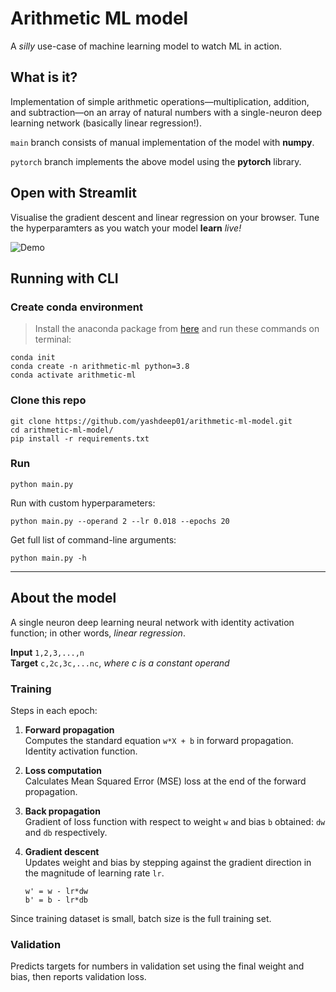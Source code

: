 # Arithmetic ML model
A *silly* use-case of machine learning model to watch ML in action. 

## What is it?
Implementation of simple arithmetic operations—multiplication, addition, and subtraction—on an array of natural numbers with a single-neuron deep learning network (basically linear regression!). 

`main` branch consists of manual implementation of the model with **numpy**.

`pytorch` branch implements the above model using the **pytorch** library.

## Open with Streamlit
Visualise the gradient descent and linear regression on your browser. Tune the hyperparamters as you watch your model **learn** *live!*

![Demo](./assets/images/streamlit-streamlit_app-2021-07-20-15-07-10.gif)

## Running with CLI
### Create conda environment
> Install the anaconda package from [here](https://docs.anaconda.com/anaconda/install/) and run these commands on terminal:
```
conda init
conda create -n arithmetic-ml python=3.8
conda activate arithmetic-ml
```
### Clone this repo
```
git clone https://github.com/yashdeep01/arithmetic-ml-model.git
cd arithmetic-ml-model/
pip install -r requirements.txt
```
### Run
```
python main.py
```
Run with custom hyperparameters:
```
python main.py --operand 2 --lr 0.018 --epochs 20
```
Get full list of command-line arguments:
```
python main.py -h
```

---

## About the model
A single neuron deep learning neural network with identity activation function; in other words, *linear regression*. 

**Input** `1,2,3,...,n`  
**Target** `c,2c,3c,...nc`, *where c is a constant operand*

### Training 
Steps in each epoch:

1. **Forward propagation**  
Computes the standard equation `w*X + b` in forward propagation. Identity activation function.

2. **Loss computation**  
Calculates Mean Squared Error (MSE) loss at the end of the forward propagation.

3. **Back propagation**  
Gradient of loss function with respect to weight `w` and bias `b` obtained: `dw` and `db` respectively.

4. **Gradient descent**  
Updates weight and bias by stepping against the gradient direction in the magnitude of learning rate `lr`.
    ```
    w' = w - lr*dw
    b' = b - lr*db
    ```
Since training dataset is small, batch size is the full training set.

### Validation
Predicts targets for numbers in validation set using the final weight and bias, then reports validation loss.


